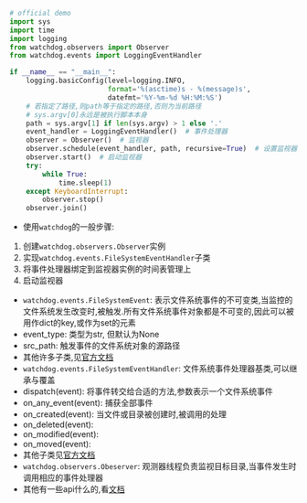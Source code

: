 ```python
# official demo
import sys
import time
import logging
from watchdog.observers import Observer
from watchdog.events import LoggingEventHandler

if __name__ == "__main__":
    logging.basicConfig(level=logging.INFO,
                        format='%(asctime)s - %(message)s',
                        datefmt='%Y-%m-%d %H:%M:%S')
    # 若指定了路径,则path等于指定的路径,否则为当前路径
    # sys.argv[0]永远是被执行脚本本身
    path = sys.argv[1] if len(sys.argv) > 1 else '.'
    event_handler = LoggingEventHandler()  # 事件处理器
    observer = Observer()  # 监视器
    observer.schedule(event_handler, path, recursive=True)  # 设置监视器
    observer.start()  # 启动监视器
    try:
        while True:
            time.sleep(1)
    except KeyboardInterrupt:
        observer.stop()
    observer.join()
```

- 使用`watchdog`的一般步骤:
 1. 创建`watchdog.observers.Observer`实例
 2. 实现`watchdog.events.FileSystemEventHandler`子类
 3. 将事件处理器绑定到监视器实例的时间表管理上
 4. 启动监视器

- `watchdog.events.FileSystemEvent`: 表示文件系统事件的不可变类,当监控的文件系统发生改变时,被触发.所有文件系统事件对象都是不可变的,因此可以被用作dict的key,或作为set的元素
 - event_type: 类型为str, 但默认为None
 - src_path: 触发事件的文件系统对象的源路径
 - 其他许多子类,见[官方文档](http://pythonhosted.org/watchdog/api.html#module-watchdog.events)
- `watchdog.events.FileSystemEventHandler`: 文件系统事件处理器基类,可以继承与覆盖
 - dispatch(event): 将事件转交给合适的方法,参数表示一个文件系统事件
 - on_any_event(event): 捕获全部事件
 - on_created(event): 当文件或目录被创建时,被调用的处理
 - on_deleted(event):
 - on_modified(event):
 - on_moved(event):
 - 其他子类见[官方文档](http://pythonhosted.org/watchdog/api.html#event-handler-classes)
- `watchdog.observers.Obeserver`: 观测器线程负责监视目标目录,当事件发生时调用相应的事件处理器
- 其他有一些api什么的,看[文档](http://pythonhosted.org/watchdog/api.html#module-watchdog.observers.api)

